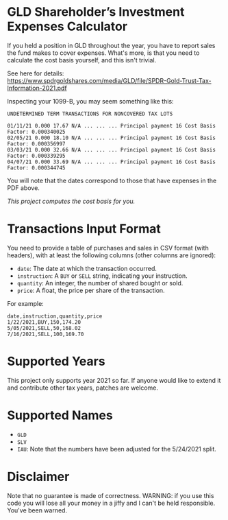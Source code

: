 # GLD Shareholder’s Investment Expenses Calculator

If you held a position in GLD throughout the year, you have to report sales the
fund makes to cover expenses. What's more, is that you need to calculate the
cost basis yourself, and this isn't trivial.

See here for details:
https://www.spdrgoldshares.com/media/GLD/file/SPDR-Gold-Trust-Tax-Information-2021.pdf

Inspecting your 1099-B, you may seem something like this:

    UNDETERMINED TERM TRANSACTIONS FOR NONCOVERED TAX LOTS

    01/11/21 0.000 17.67 N/A ... ... ... Principal payment 16 Cost Basis Factor: 0.000340025
    02/05/21 0.000 18.10 N/A ... ... ... Principal payment 16 Cost Basis Factor: 0.000356997
    03/03/21 0.000 32.66 N/A ... ... ... Principal payment 16 Cost Basis Factor: 0.000339295
    04/07/21 0.000 33.69 N/A ... ... ... Principal payment 16 Cost Basis Factor: 0.000344745

You will note that the dates correspond to those that have expenses in the PDF above.

*This project computes the cost basis for you.*


# Transactions Input Format

You need to provide a table of purchases and sales in CSV format (with headers),
with at least the following columns (other columns are ignored):

 * `date`: The date at which the transaction occurred.
 * `instruction`: A `BUY` or `SELL` string, indicating your instruction.
 * `quantity`: An integer, the number of shared bought or sold.
 * `price`: A float, the price per share of the transaction.

For example:

    date,instruction,quantity,price
    1/22/2021,BUY,150,174.20
    5/05/2021,SELL,50,168.02
    7/16/2021,SELL,100,169.70


# Supported Years

This project only supports year 2021 so far. If anyone would like to extend it
and contribute other tax years, patches are welcome.

# Supported Names

 * `GLD`
 * `SLV`
 * `IAU`: Note that the numbers have been adjusted for the 5/24/2021 split.

# Disclaimer

Note that no guarantee is made of correctness. WARNING: if you use this code you
will lose all your money in a jiffy and I can't be held responsible. You've been
warned.
